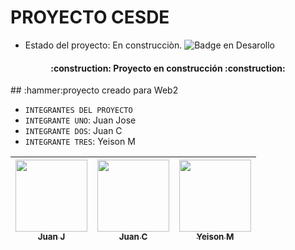 <h1>PROYECTO CESDE</h1>

- Estado del proyecto: En construcciòn.
![Badge en Desarollo]([https://img.shields.io/badge/STATUS-EN%20DESAROLLO-green](https://th.bing.com/th/id/R.955a2da3c5fc4d1234929ac585657f42?rik=N%2fxGoj9Qui6AjQ&pid=ImgRaw&r=0))
<h4 align="center">
:construction: Proyecto en construcción :construction:
</h4>
## :hammer:proyecto creado para Web2

- `INTEGRANTES DEL PROYECTO `
- `INTEGRANTE UNO`: Juan Jose
- `INTEGRANTE DOS`: Juan C
- `INTEGRANTE TRES`: Yeison M

| [<img src="https://th.bing.com/th/id/OIP.bC4ZhYybBmDXtCPUU8SqigHaIu?rs=1&pid=ImgDetMain" width=115><br><sub>Juan J</sub>](https://github.com/camilafernanda) |  [<img src="[https://avatars.githubusercontent.com/u/71970858?v=4](https://i.suar.me/qx2Y/l)" width=115><br><sub>Juan C</sub>]([https://github.com/guilhermeonrails](https://github.com/ellenpimentel)) |  [<img src="[https://avatars.githubusercontent.com/u/91544872?v=4](https://th.bing.com/th/id/OIP.T2JiQRFUYch26cQDzadF9gAAAA?w=156&h=250&rs=1&pid=ImgDetMain)" width=115><br><sub>Yeison M</sub>](https://github.com/genesysaluralatam) |
| :---: | :---: | :---: |

